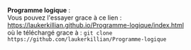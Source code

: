 **Programme logique** : \
Vous pouvez l'essayer grace à ce lien : https://laukerkillian.github.io/Programme-logique/index.html \
où le téléchargé grace à : 
`git clone https://github.com/laukerkillian/Programme-logique`
